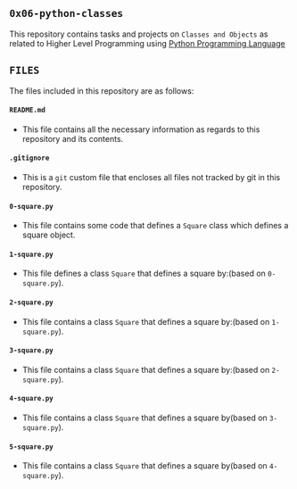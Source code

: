 ## `0x06-python-classes`

This repository contains tasks and projects on `Classes and Objects` as related to Higher Level Programming using [Python Programming Language](https://en.wikipedia.org/wiki/Python_(programming_language))

## `FILES`

The files included in this repository are as follows:

#### `README.md`
  - This file contains all the necessary information as regards to this repository and its contents.

#### `.gitignore`
  - This is a `git` custom file that encloses all files not tracked by git in this repository.

#### `0-square.py`
  - This file contains some code that defines a `Square` class which defines a square object.

#### `1-square.py`
  - This file defines a class `Square` that defines a square by:(based on `0-square.py`).

#### `2-square.py`
  - This file contains a class `Square` that defines a square by:(based on `1-square.py`).

#### `3-square.py`
  - This file contains a class `Square` that defines a square by:(based on `2-square.py`).

#### `4-square.py`
  - This file contains a class `Square` that defines a square by(based on `3-square.py`).

#### `5-square.py`
  - This file contains a class `Square` that defines a square by(based on `4-square.py`).

